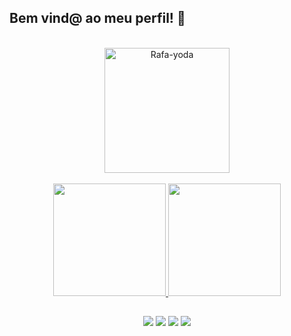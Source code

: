 ## Bem vind@ ao meu perfil! 👋

 
<div align="center"><br>
  <img align="center" alt="Rafa-yoda" width=200px" src="https://pa1.narvii.com/6594/092a6cbdf933a3e53efca88e63d0c09805343bdc_hq.gif">
</div>
 
 <div align="center"><br>
  <a href="https://github.com/jhordanleandro">
  <img height="180em" src="https://github-readme-stats.vercel.app/api?username=jhordanleandro&show_icons=true&theme=dark&include_all_commits=true&count_private=true"/>
  <img height="180em" src="https://github-readme-stats.vercel.app/api/top-langs/?username=jhordanleandro&layout=compact&langs_count=7&theme=dark"/>
</div>

                                                                                                                                                                                                                                                                     

##

<div align="center">
<a href="https://www.linkedin.com/in/jhordanleandro/" target="_blank"><img src="https://img.shields.io/badge/LinkedIn-0077B5?style=for-the-badge&logo=linkedin&logoColor=white"target="_black"></a>
<a href="https://www.youtube.com/c/JhordanLeandro" target="_blank"><img src="https://img.shields.io/badge/YouTube-FF0000?style=for-the-badge&logo=youtube&logoColor=white" target="_blank"></a>
<a href="https://www.instagram.com/jhordanleandro/" target="_blank"><img src="https://img.shields.io/badge/Instagram-E4405F?style=for-the-badge&logo=instagram&logoColor=white" target="_blank"></a>
<a href="https://wa.me/5588992454062" target="_blank"><img src="https://img.shields.io/badge/WhatsApp-25D366?style=for-the-badge&logo=whatsapp&logoColor=white" target="_blank"></a>
</div>


<!--
 icones: https://devicon.dev/
 images redes sociais: https://dev.to/envoy_/150-badges-for-github-pnk
-->
